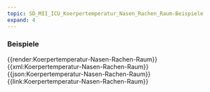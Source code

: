 ```yaml
---
topic: SD_MII_ICU_Koerpertemperatur_Nasen_Rachen_Raum-Beispiele
expand: 4
---
```

### Beispiele


<tabs>
    <tab title="Übersicht">      
        {{render:Koerpertemperatur-Nasen-Rachen-Raum}}
    </tab>
    <tab title="XML">      
        {{xml:Koerpertemperatur-Nasen-Rachen-Raum}}
    </tab>
    <tab title="JSON">
        {{json:Koerpertemperatur-Nasen-Rachen-Raum}}
    </tab>
    <tab title="Link">
        {{link:Koerpertemperatur-Nasen-Rachen-Raum}}
    </tab>
</tabs>

